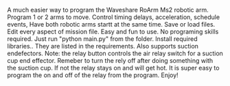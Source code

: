 A much easier way to program the Waveshare RoArm Ms2 robotic arm. Program 1 or 2 arms to move. Control timing delays, acceleration, schedule events, Have both robotic arms startt at the same time. Save or load files. Edit every aspect of mission file. Easy and fun to use. No programing skills required. Just run "python main.py" from the folder. Install required libraries.. They are listed in the requirements. Also supports suction endefectors. Note: the relay button controls the air relay switch for a suction cup end effector. Remeber to turn the rely off after doing something with the suction cup. If not the relay stays on and will get hot. It is super easy to program the on and off of the relay from the program. Enjoy!
